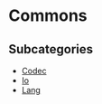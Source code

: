# Commons

## Subcategories

* [Codec](/reference/recipes/java/migrate/apache/commons/codec)
* [Io](/reference/recipes/java/migrate/apache/commons/io)
* [Lang](/reference/recipes/java/migrate/apache/commons/lang)



